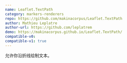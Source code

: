 ```yaml
---
name: Leaflet.TextPath
category: markers-renderers
repo: https://github.com/makinacorpus/Leaflet.TextPath
author: Mathieu Leplatre
author-url: https://github.com/leplatrem
demo: https://makinacorpus.github.io/Leaflet.TextPath/
compatible-v0:
compatible-v1: true
---
```


允许你沿折线绘制文本。

